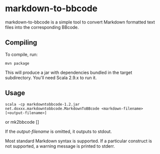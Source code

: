 # markdown-to-bbcode

markdown-to-bbcode is a simple tool to convert Markdown formatted text files into the corresponding BBcode.

## Compiling

To compile, run:

    mvn package

This will produce a jar with dependencies bundled in the target subdirectory. You'll need Scala 2.9.x to run it.

## Usage

    scala -cp markdowntobbcode-1.2.jar net.doxxx.markdowntobbcode.MarkdownToBBcode <markdown-filename> [<output-filename>]
or
    mk2bbcode <markdown-filename> [<output-filename>]

If the *output-filename* is omitted, it outputs to stdout.

Most standard Markdown syntax is supported. If a particular construct is not supported, a warning message is printed to stderr.
